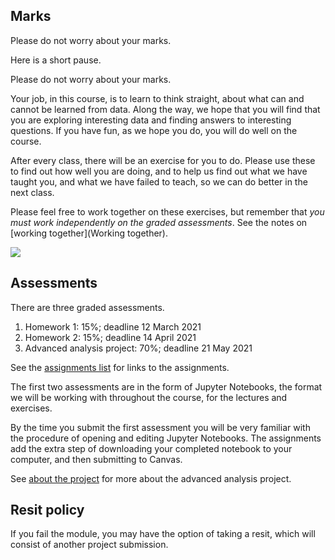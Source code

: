 ## Marks

Please do not worry about your marks.

Here is a short pause.

Please do not worry about your marks.

Your job, in this course, is to learn to think straight, about what can and
cannot be learned from data.  Along the way, we hope that you will find that
you are exploring interesting data and finding answers to interesting
questions.  If you have fun, as we hope you do, you will do well on the
course.

After every class, there will be an exercise for you to do.   Please use these
to find out how well you are doing, and to help us find out what we have
taught you, and what we have failed to teach, so we can do better in the next
class.

Please feel free to work together on these exercises, but remember that *you
must work independently on the graded assessments*.  See the notes on [working
together](Working together).

![](../file_contents/course%20files/images/jh_new_menu.png)

## Assessments

There are three graded assessments.

1. Homework 1: 15%; deadline 12 March 2021
2. Homework 2: 15%; deadline 14 April 2021
3. Advanced analysis project: 70%; deadline 21 May 2021

See the [assignments list](../assignments) for links to the assignments.

The first two assessments are in the form of Jupyter Notebooks, the format we
will be working with throughout the course, for the lectures and exercises.

By the time you submit the first assessment you will be very familiar with the procedure of opening and editing Jupyter Notebooks.  The assignments add the extra step of downloading your completed notebook to your computer, and then submitting to Canvas.

See [about the project](about-the-project) for more about the advanced
analysis project.

## Resit policy

If you fail the module, you may have the option of taking a resit, which will
consist of another project submission.
